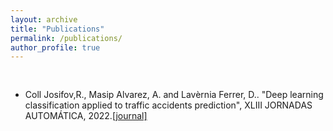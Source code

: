 ```yaml
---
layout: archive
title: "Publications"
permalink: /publications/
author_profile: true
---
```


<div class="column"><h2></h2>
<ul>
  <li>Coll Josifov,R., Masip Alvarez, A. and Lavèrnia Ferrer, D.. "Deep learning classification applied to traffic accidents prediction", XLIII JORNADAS AUTOMÁTICA, 2022.<a href="https://ruc.udc.es/dspace/handle/2183/31411" target="_blank">[journal]</a> </li>
</ul>


